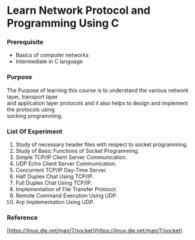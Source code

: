 # Learn Network Protocol and Programming Using **C**

### Prerequisite

* Basics of computer networks
* Intermediate in C language

### Purpose

The Purpose of learning this course is to understand the various network layer, transport layer  
 and application layer protocols and it also helps to design and implement the protocols using  
 socking programming.

### List Of Experiment

1. Study of necessary header files with respect to socket programming.
2. Study of Basic Functions of Socket Programming.
3. Simple TCP/IP Client Server Communication.
4. UDP Echo Client Server Communication.
5. Concurrent TCP/IP Day-Time Server.
6. Half Duplex Chat Using TCP/IP.
7. Full Duplex Chat Using TCP/IP.
8. Implementation of File Transfer Protocol.
9. Remote Command Execution Using UDP.
10. Arp Implementation Using UDP.

### Reference

[https://linux.die.net/man/7/socket](https://linux.die.net/man/7/socket)





